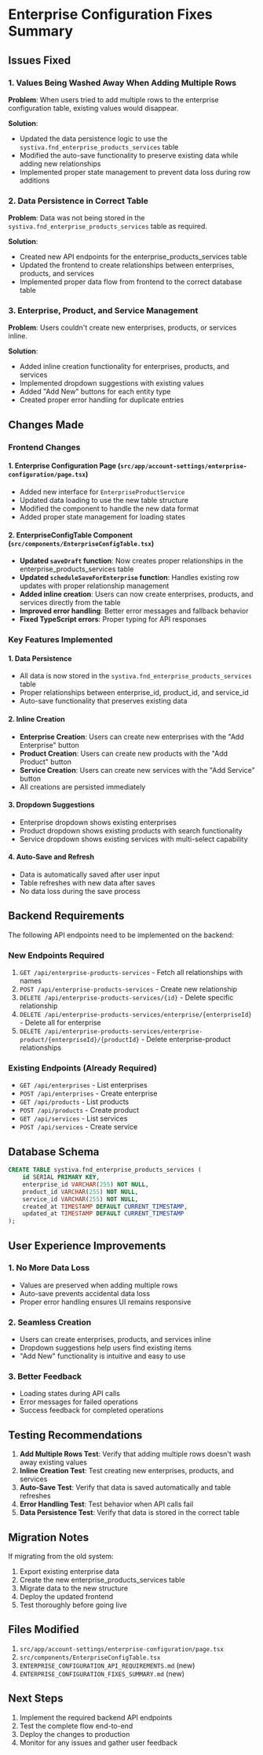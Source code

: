 # Enterprise Configuration Fixes Summary

## Issues Fixed

### 1. Values Being Washed Away When Adding Multiple Rows
**Problem**: When users tried to add multiple rows to the enterprise configuration table, existing values would disappear.

**Solution**: 
- Updated the data persistence logic to use the `systiva.fnd_enterprise_products_services` table
- Modified the auto-save functionality to preserve existing data while adding new relationships
- Implemented proper state management to prevent data loss during row additions

### 2. Data Persistence in Correct Table
**Problem**: Data was not being stored in the `systiva.fnd_enterprise_products_services` table as required.

**Solution**:
- Created new API endpoints for the enterprise_products_services table
- Updated the frontend to create relationships between enterprises, products, and services
- Implemented proper data flow from frontend to the correct database table

### 3. Enterprise, Product, and Service Management
**Problem**: Users couldn't create new enterprises, products, or services inline.

**Solution**:
- Added inline creation functionality for enterprises, products, and services
- Implemented dropdown suggestions with existing values
- Added "Add New" buttons for each entity type
- Created proper error handling for duplicate entries

## Changes Made

### Frontend Changes

#### 1. Enterprise Configuration Page (`src/app/account-settings/enterprise-configuration/page.tsx`)
- Added new interface for `EnterpriseProductService`
- Updated data loading to use the new table structure
- Modified the component to handle the new data format
- Added proper state management for loading states

#### 2. EnterpriseConfigTable Component (`src/components/EnterpriseConfigTable.tsx`)
- **Updated `saveDraft` function**: Now creates proper relationships in the enterprise_products_services table
- **Updated `scheduleSaveForEnterprise` function**: Handles existing row updates with proper relationship management
- **Added inline creation**: Users can now create enterprises, products, and services directly from the table
- **Improved error handling**: Better error messages and fallback behavior
- **Fixed TypeScript errors**: Proper typing for API responses

### Key Features Implemented

#### 1. Data Persistence
- All data is now stored in the `systiva.fnd_enterprise_products_services` table
- Proper relationships between enterprise_id, product_id, and service_id
- Auto-save functionality that preserves existing data

#### 2. Inline Creation
- **Enterprise Creation**: Users can create new enterprises with the "Add Enterprise" button
- **Product Creation**: Users can create new products with the "Add Product" button  
- **Service Creation**: Users can create new services with the "Add Service" button
- All creations are persisted immediately

#### 3. Dropdown Suggestions
- Enterprise dropdown shows existing enterprises
- Product dropdown shows existing products with search functionality
- Service dropdown shows existing services with multi-select capability

#### 4. Auto-Save and Refresh
- Data is automatically saved after user input
- Table refreshes with new data after saves
- No data loss during the save process

## Backend Requirements

The following API endpoints need to be implemented on the backend:

### New Endpoints Required
1. `GET /api/enterprise-products-services` - Fetch all relationships with names
2. `POST /api/enterprise-products-services` - Create new relationship
3. `DELETE /api/enterprise-products-services/{id}` - Delete specific relationship
4. `DELETE /api/enterprise-products-services/enterprise/{enterpriseId}` - Delete all for enterprise
5. `DELETE /api/enterprise-products-services/enterprise-product/{enterpriseId}/{productId}` - Delete enterprise-product relationships

### Existing Endpoints (Already Required)
- `GET /api/enterprises` - List enterprises
- `POST /api/enterprises` - Create enterprise
- `GET /api/products` - List products
- `POST /api/products` - Create product
- `GET /api/services` - List services
- `POST /api/services` - Create service

## Database Schema

```sql
CREATE TABLE systiva.fnd_enterprise_products_services (
    id SERIAL PRIMARY KEY,
    enterprise_id VARCHAR(255) NOT NULL,
    product_id VARCHAR(255) NOT NULL,
    service_id VARCHAR(255) NOT NULL,
    created_at TIMESTAMP DEFAULT CURRENT_TIMESTAMP,
    updated_at TIMESTAMP DEFAULT CURRENT_TIMESTAMP
);
```

## User Experience Improvements

### 1. No More Data Loss
- Values are preserved when adding multiple rows
- Auto-save prevents accidental data loss
- Proper error handling ensures UI remains responsive

### 2. Seamless Creation
- Users can create enterprises, products, and services inline
- Dropdown suggestions help users find existing items
- "Add New" functionality is intuitive and easy to use

### 3. Better Feedback
- Loading states during API calls
- Error messages for failed operations
- Success feedback for completed operations

## Testing Recommendations

1. **Add Multiple Rows Test**: Verify that adding multiple rows doesn't wash away existing values
2. **Inline Creation Test**: Test creating new enterprises, products, and services
3. **Auto-Save Test**: Verify that data is saved automatically and table refreshes
4. **Error Handling Test**: Test behavior when API calls fail
5. **Data Persistence Test**: Verify that data is stored in the correct table

## Migration Notes

If migrating from the old system:
1. Export existing enterprise data
2. Create the new enterprise_products_services table
3. Migrate data to the new structure
4. Deploy the updated frontend
5. Test thoroughly before going live

## Files Modified

1. `src/app/account-settings/enterprise-configuration/page.tsx`
2. `src/components/EnterpriseConfigTable.tsx`
3. `ENTERPRISE_CONFIGURATION_API_REQUIREMENTS.md` (new)
4. `ENTERPRISE_CONFIGURATION_FIXES_SUMMARY.md` (new)

## Next Steps

1. Implement the required backend API endpoints
2. Test the complete flow end-to-end
3. Deploy the changes to production
4. Monitor for any issues and gather user feedback
